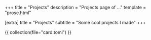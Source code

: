 
+++
title = "Projects"
description = "Projects page of ..."
template = "prose.html"

[extra]
title = "Projects"
subtitle = "Some cool projects I made"
+++


{{ collection(file="card.toml") }}

